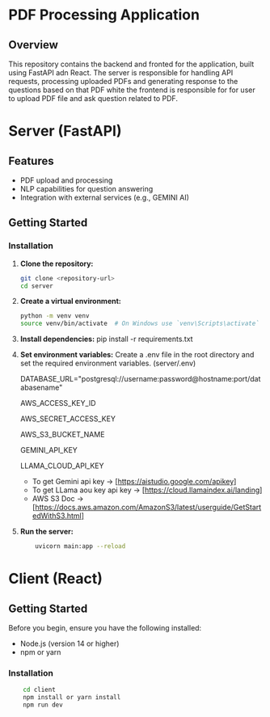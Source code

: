 # PDF Processing Application

## Overview

This repository contains the backend and fronted for the application, built using FastAPI adn React. The server is responsible for handling API requests, processing uploaded PDFs and generating response to the questions based on that PDF white the frontend is responsible for for user to upload PDF file and ask question related to PDF.

# Server (FastAPI)

## Features

- PDF upload and processing
- NLP capabilities for question answering
- Integration with external services (e.g., GEMINI AI)

## Getting Started

### Installation

1. **Clone the repository:**

   ```bash
   git clone <repository-url>
   cd server

   ```

2. **Create a virtual environment:**
   ```bash
   python -m venv venv
   source venv/bin/activate  # On Windows use `venv\Scripts\activate`
   ```
3. **Install dependencies:**
   pip install -r requirements.txt

4. **Set environment variables:**
   Create a .env file in the root directory and set the required environment variables. (server/.env)

   DATABASE_URL="postgresql://username:password@hostname:port/databasename"

   AWS_ACCESS_KEY_ID

   AWS_SECRET_ACCESS_KEY

   AWS_S3_BUCKET_NAME

   GEMINI_API_KEY

   LLAMA_CLOUD_API_KEY

   - To get Gemini api key -> [https://aistudio.google.com/apikey]
   - To get LLama aou key api key -> [https://cloud.llamaindex.ai/landing]
   - AWS S3 Doc -> [https://docs.aws.amazon.com/AmazonS3/latest/userguide/GetStartedWithS3.html]

5. **Run the server:**
   ```bash
       uvicorn main:app --reload
   ```

# Client (React)

## Getting Started

Before you begin, ensure you have the following installed:

- Node.js (version 14 or higher)
- npm or yarn

### Installation

```bash
    cd client
    npm install or yarn install
    npm run dev
```
